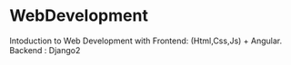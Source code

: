# WebDevelopment

Intoduction to Web Development with Frontend: (Html,Css,Js) + Angular. Backend : Django2
